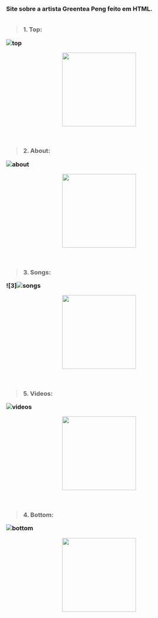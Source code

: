 
<h3 <h/3>


Site sobre a artista Greentea Peng feito em HTML.  
<br>

<blockquote>1. Top:</blockquote>  

![top](https://user-images.githubusercontent.com/61359076/152201387-62279fe3-0d51-400d-a7df-d69acb22dc6b.png)
<div align="center">
<img src="(https://user-images.githubusercontent.com/61359076/152201387-62279fe3-0d51-400d-a7df-d69acb22dc6b.png)" width="200px" />
</div>
<br>
<br>

<blockquote>2. About:</blockquote>  

![about](https://user-images.githubusercontent.com/61359076/152201396-bc7f9cf7-b2b7-41e0-a1c5-bc91998bfd15.png)
<div align="center">
<img src="(https://user-images.githubusercontent.com/61359076/152201396-bc7f9cf7-b2b7-41e0-a1c5-bc91998bfd15.png)" width="200px" />
</div>
<br>
<br>


<blockquote>3. Songs:</blockquote>

![3]![songs](https://user-images.githubusercontent.com/61359076/152201414-99d7c158-45f4-4308-b7fa-707ecf4dc96a.png)
<div align="center">
<img src="(https://user-images.githubusercontent.com/61359076/152201414-99d7c158-45f4-4308-b7fa-707ecf4dc96a.png)" width="200px" />
</div>
<br>
<br>




<blockquote>5. Videos:</blockquote>


![videos](https://user-images.githubusercontent.com/61359076/152201425-fbaa5e87-a1ee-4775-8d5f-b02911328f01.png)
<div align="center">
<img src="(https://user-images.githubusercontent.com/61359076/152201425-fbaa5e87-a1ee-4775-8d5f-b02911328f01.png)" width="200px" />
</div>
<br>
<br>

<blockquote>4. Bottom:</blockquote>

![bottom](https://user-images.githubusercontent.com/61359076/152201434-8d6416b2-4ed2-4fe2-8eed-f16415b3f949.png)
<div align="center">
<img src="(https://user-images.githubusercontent.com/61359076/152201434-8d6416b2-4ed2-4fe2-8eed-f16415b3f949.png)" width="200px" />
</div>
<br>



